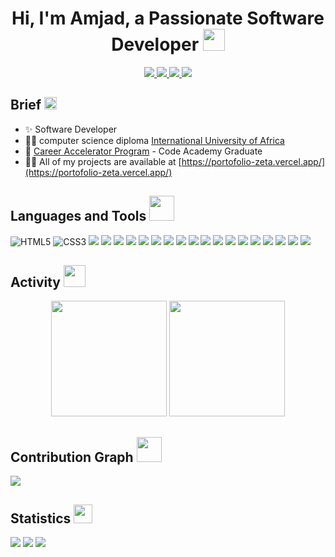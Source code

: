 <h1 align="center">Hi, I'm Amjad, a Passionate Software Developer <img width="35" src="https://c.tenor.com/nebZyl8oN7IAAAAi/wave-hello.gif" /></h1>
<p align="center">
    <a href="https://www.linkedin.com/in/amjad-yahia/">
    <img src="https://img.shields.io/badge/-linkedin-%230966C2?style=for-the-badge&logo=linkedin&logoColor=white" />
    </a>
    <a href="https://codepen.io/amjed-98">
    <img src="https://img.shields.io/badge/-codepen-1C1C1C?style=for-the-badge&logo=codepen&logoColor=white" />
    </a>
    <a href="mailto:amjadyahia.dev@gmail.com?subject=Email From GitHub Account">
    <img src="https://img.shields.io/badge/Gmail-D14836?style=for-the-badge&logo=gmail&logoColor=white" />
    </a>
    <a href="https://www.freecodecamp.org/amjad_yahia">
    <img src="https://img.shields.io/badge/-freecodecamp-393939?style=for-the-badge&logo=freecodecamp&logoColor=white" />
    </a>
</p>

## Brief <img width="20" src="https://c.tenor.com/8McIGu0Tf_QAAAAi/fire-joypixels.gif" />

- ✨ Software Developer
- 👨‍🎓 computer science diploma [International University of Africa](https://www.iua.edu.sd/)
- 👨‍ [Career Accelerator Program](https://gazaskygeeks.com/coders-career-accelerator-course/) - Code Academy Graduate
- 👨‍💻 All of my projects are available at [https://portofolio-zeta.vercel.app/](https://portofolio-zeta.vercel.app/)

## Languages and Tools <img width="40" src="https://c.tenor.com/Pnb_hVWq2sgAAAAi/on-process-dig.gif" />

![HTML5](https://img.shields.io/badge/HTML5-E34F26?style=for-the-badge&logo=html5&logoColor=white)
![CSS3](https://img.shields.io/badge/CSS3-1572B6?style=for-the-badge&logo=css3&logoColor=white)
<img src="https://img.shields.io/badge/-TypeScript-%233178C6?style=for-the-badge&logo=typescript&logoColor=white" />
<img src="https://img.shields.io/badge/JavaScript-F7DF1E?style=for-the-badge&logo=javascript&logoColor=black" />
<img src="https://img.shields.io/badge/-ReactJs-61DAFB?style=for-the-badge&logo=react&logoColor=white" />
<img src="https://img.shields.io/badge/-ReduxJs-61DAFB?style=for-the-badge&logo=redux&logoColor=white" />
<img src="https://img.shields.io/badge/-react_router-61DAFB?style=for-the-badge&logo=react-router&logoColor=white" />
<img src="https://img.shields.io/badge/-firebase-61DAFB?style=for-the-badge&logo=firebase&logoColor=white" />
<img src="https://img.shields.io/badge/-NextJs-61DAFB?style=for-the-badge&logo=nextjs&logoColor=black" />
<img src="https://img.shields.io/badge/-materialUI-61DAFB?style=for-the-badge&logo=materialui&logoColor=black" />
<img src="https://img.shields.io/badge/Node.js-43853D?style=for-the-badge&logo=node.js&logoColor=white" />
<img src="https://img.shields.io/badge/mongodb-43853D?style=for-the-badge&logo=mongodb&logoColor=green" />
<img src="https://img.shields.io/badge/Express.js-404D59?style=for-the-badge&logo=express&logoColor=white" />
<img src="https://img.shields.io/badge/PostgreSQL-316192?style=for-the-badge&logo=postgresql&logoColor=white" />
<img src="https://img.shields.io/badge/-Jest-914359?style=for-the-badge&logo=jest&logoColor=white" />
<img src="https://img.shields.io/badge/Ubuntu-E95420?style=for-the-badge&logo=ubuntu&logoColor=white" />
<img src="https://img.shields.io/badge/GitHub-100000?style=for-the-badge&logo=github&logoColor=white" />
<img src="https://img.shields.io/badge/-postman-F26634?style=for-the-badge&logo=postman&logoColor=white" />
<img src="https://img.shields.io/badge/-Heroku-%236B48AF?style=for-the-badge&logo=heroku&logoColor=white" />
<img src="https://img.shields.io/badge/-Figma-%2379D384?style=for-the-badge&logo=figma&logoColor=white" />

## Activity <img width="35" src="https://c.tenor.com/dWMRNxW7Ti4AAAAi/iota-tanglevision.gif" />

<div align="center">
  <img height="185em" src="https://github-readme-stats.vercel.app/api?username=amjed-98&theme=dracula&show_icons=true" />
  <img height="185em" src="https://github-readme-streak-stats.herokuapp.com/?user=amjed-98&theme=dracula&date_format=M%20j%5B%2C%20Y%5D" />
</div>

## Contribution Graph <img width="40" src="https://c.tenor.com/8Bhx4_d52goAAAAi/mic-drop-busy-bee.gif" />

<img src="https://activity-graph.herokuapp.com/graph?username=amjed-98&theme=dracula&color=B994E6&bg_color=2B2D3D" />

## Statistics <img width="30" src="https://c.tenor.com/LSHKMiRdLggAAAAi/statistics-trending-up.gif" />

<a href="https://github.com/amjed-98?tab=followers"><img src="https://img.shields.io/github/followers/amjad-98?label=Followers&style=social" /></a>
<img src="https://img.shields.io/github/stars/amjad-98?label=stars&style=social" />
<img src="https://komarev.com/ghpvc/?username=amjad-98" />
